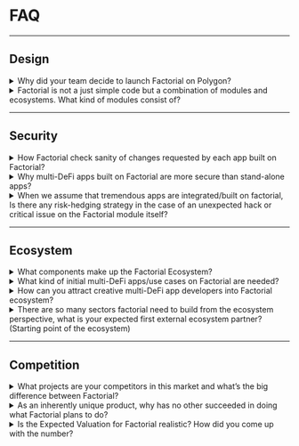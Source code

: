 # FAQ

---

## Design

<details>

<summary>Why did your team decide to launch Factorial on Polygon?</summary>

- 60% of DeFi TVL stays in Ethereum Network, but more than 90% locked in EVM compatible blockchains. Factorial platform works best within the environment where lots of DeFi protocols exist to connect with, so it was our timely decision to build as set of EVM compatible contracts.

- Moreover, majority of retail users are more active on L2, especially on Polygon. Therefore, our team decided to launch Factorial on Polygon first, and then expand to other L2, EVM chains and Ethereum Network.

- In far future, we believe this status will change over time. More DeFi activities will be diversified to other ecosystem outside EVM world, and we will slowly prepare for expansion of our service outside EVM world.

</details>

<details>

<summary>Factorial is not a just simple code but a combination of modules and ecosystems. What kind of modules consist of?</summary>

-  Valuation Module: Connects oracle services to calculate value of any DeFi positions in Factorial
-  Liquidation Module: Manages liquidation process requested by apps built on Factorial
-  Asset Management Module: Interfacing users/apps for risk check of changes requested from apps/users
- Connector Module: Relays requests of execution  at external DeFi protocols from apps

</details>

---

## Security

<details>

<summary>How Factorial check sanity of changes requested by each app built on Factorial?</summary>

- In principle, any change occurring on assets owned by users should not result in significant financial damages. Asset Management module does sanity check on every request transaction from users/apps so that we can make sure it does not cause any significant loss to users.

- This is possible by utilizing Valuation module which is responsible for external data feeding and conservative asset valuation with configuration decided by governance. Exceptions of financial loss allowed are from slippages or liquidation costs, which are executed by Factorial modules.

</details>

<details>

<summary>Why multi-DeFi apps built on Factorial are more secure than stand-alone apps?</summary>
    
There are several reasons why apps built on Factorial are much safer than stand-alone apps:
    
- Rather than re-inventing wheels for widely duplicated financial functions for each stand-alone apps, developers can simply call functions provided by Factorial modules to significantly reduce the codebase
    - minimized codebase is much easier for auditors or community to audit.
    - less codebase means lower risk of bugs and backdoor codes.
    - app developers do not need significant funding to create an innovative DeFi.
  
- Infrastructure around newly developed DeFi can be shared by Factorial ecosystem
    - Infrastructure such as oracles, liquidators, lenders, auditors, potential users, and even frontend services can be shared from Factorial ecosystem, so that the app developers do not need to invest efforts to build those infrastructure.
    - Because an integrated ecosystem is stronger than scattered infrastructure by each stand-alone apps, Factorial will provide much deeper ecosystem to be used by apps.
  
- Single user interface through Factorial modules
    - Every communication with end-users is handled by Asset Management module in Factorial, which does not allow for newly developed apps on Factorial to phish or manipulate user’s messages.
    - Also, Asset Management module does sanity check for every transaction coming into Factorial to make sure the apps are not requesting something which might damage user’s asset significantly.
  
- Factorial is a public goods to be used and reviewed by many ecosystem participants
    - Because Factorial serves its functionalities to wide range of users including app developers and DeFi end users, it is also their needs to verify that the functions provided by Factorial are securely developed and operated. Hence, Factorial framework will be stronger over time with the growth of Factorial’s ecosystem which cannot be competed with stand-alone app’s infrastructure over long run.
     
- Factorial team is best suited for technologically&financially secure platform development
     - Our team has been accumulating teamwork capability for almost 5 years, with balanced talents from financial industry and blockchain engineering. We know how to design economically viable DeFi apps, and also know how to build secure apps for blockchain community. We have experience on how to grow community, partnerships and ecosystem for DeFi apps.

</details>

<details>

<summary>When we assume that tremendous apps are integrated/built on factorial, Is there any risk-hedging strategy in the case of an unexpected hack or critical issue on the Factorial module itself?</summary>
  
- very strict and throughout testing and simulation process for internal development cycle.

- slow and infrequent upgrade of modules to minimize risk exposure on changes of codes.
  
- economically and structurally conservative approach to have various limits in the modules so that the amount of exploitation risk is capped even in the bug existing situation.
  
- frequent audits by multiple auditors to minimize vulnerabilities within Factorial modules.
  
- bug bounty alive for bug hunters to recognize and fix potential risk factors.

</details>

---

## Ecosystem

<details>

<summary>What components make up the Factorial Ecosystem?</summary>

- **Oracle Services**: connected with Valuation module to serve external on-chain/off-chain data for valuation of DeFi assets within Factorial.

- **Liquidators and Market Makers**: participates in liquidation process via Liquidation module to resolve financial situation and reduce risk.

- **App Developers**: represents new creative multi-DeFi applications to be deployed and served for DeFi users in Factorial ecosystem.

- **DeFi Users**: provides or consumes resources or services operated on Factorial and interact each other within the integrated ecosystem.

</details>

<details>

<summary>What kind of initial multi-DeFi apps/use cases on Factorial are needed?</summary>

- Apps that can be easily built on Factorial:
    - Lending: becomes a bank to lend tokens not only to individuals but also to whitelisted apps built on Factorial.
    - DeFi Leverage: collateralizing user’s assets including DeFi positions to allow DeFi leveraging, borrowing tokens from Lending app.
    - Managed Fund: a passive investment tool for DeFi investors to allow restricted control of users’ aggregated fund by professional fund managers.

- Other than above, we expect more variety of multi-DeFi apps such as list below will attract users:
    - Margin Trading: margin trading without tokens by collateralizing DeFi positions
    - P2P OTC: allows any individual to easily create a financial contract each other by collateralizing their DeFi positions
    - Synthetic Assets: creating derivatives products such as option products utilizing Factorial’s given features
    - Automated Fund Management: automated trading service with pre-defined strategy for passive investment tools

</details>

<details>

<summary>How can you attract creative multi-DeFi app developers into Factorial ecosystem?</summary>

- Because app developing experience on Factorial will be similar to learning a new smart contract language, it is very important for us to educate developers so that they can fully understand how Factorial modules should be used to build apps on Factorial.

- Documents and Contents
    - We will provide very explanative documents to understand how to utilize Factorial modules to build different kinds of multi-DeFi applications.
    - We will frequently publish blog posts and video contents where developers can learn about Factorial modules and its use-cases.

- Frequent Events
    - There will be very frequent hackathons for potential app developers to incentivize research and experience on Factorial to grow our developer community.

- Study Courses
    - We will provide study courses to acquire necessary information about Factorial modules to allow students to have consistent motivation and acquire knowledge.

</details>

<details>

<summary>There are so many sectors factorial need to build from the ecosystem perspective, what is your expected first external ecosystem partner? (Starting point of the ecosystem)</summary>

- Initial B2B partnerships will be focused on oracle services and liquidators.

- For oracle service, Chainlink will be one of the main partnership, but we will have additional oracle service providers to diversify risk of oracle manipulation.

- For liquidators, there will be several partnerships with market makers to make sure multiple competition on liquidation auction process to minimize difference from fair value and liquidated value. B-Harvest will also participate in this process to make competition tighter.

</details>

---

## Competition

<details>

<summary>What projects are your competitors in this market and what’s the big difference between Factorial?</summary>

- Multi-DeFi platform such as Instadapp is the only competitor of Factorial with similar purpose. But its platform does not provide fully modular functionalities for building new DeFi apps, but simply connecting multiple DeFi protocols to automate asset management. However, Factorial’s vision allows multi-DeFi developers to build their own creative logic utilizing Factorial modules, significantly reduce overhead to re-inventing wheels for core financial functionalities and infrastructure building. Therefore the vision and depth of modularity and functionality of each platform is very different.

- Multi-DeFi apps such as Alpha Homora, Yearn Finance, 1Inch Exchange are competitors for the apps built on Factorial. Those apps will compete with existing services by sharing modules and ecosystem provided by Factorial to create stronger and more secure infrastructure than stand-alone applications.

</details>

<details>

<summary>As an inherently unique product, why has no other succeeded in doing what Factorial plans to do?</summary>

- In traditional finance, when we trade stocks, we don’t directly interface with exchanges. We interface with brokers who connect multiple exchanges and financial products around the world to provide convenient one-stop gateway.

- But in DeFi, the phase of the industry is in early days, and most builders are focusing more on building stand-alone applications(more like “infrastructure” in tradFi) than seamless gateway for convenient user experience.

- However, this gateway should not be operated in a centralized way because it will destroy the strength of DeFi primitive, trustless and transparency. And it is not easy for builders to design such platform to trustlessly connect with various DeFi and provide modules for creating new interconnected utilities.

- After significant growth in DeFi since summer 2020, it is the right time for us to provide such platform to greatly enhance user’s convenience and utility to accelerate again the mass adoption of DeFi.

</details>

<details>

<summary>Is the Expected Valuation for Factorial realistic? How did you come up with the number?</summary>

- Current total DeFi TVL is about $50B. We believe that when Factorial is successful, a lot of popular multi-DeFi apps will be built and operated on Factorial platform. Even though Factorial apps are not directly possessing assets, it is the Factorial ecosystem which possess interfaces with end-users, hence value accrual for such user-base and TVL is stronger on platform side than each products utilized from platform.

- Because Factorial ecosystem will acquire end-users, the potential valuation of Factorial is much larger than many existing stand-alone DeFi protocols combined.

- However, because Factorial is challenging the new norms for DeFi ecosystem, the valuation is heavily discounted to only 0.2% of total DeFi TVL, $100M.

</details>
